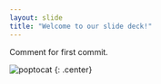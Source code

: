 ```yaml
---
layout: slide
title: "Welcome to our slide deck!"
---
```


Comment for first commit.

![poptocat](https://octodex.github.com/images/poptocat.png)
{: .center}
